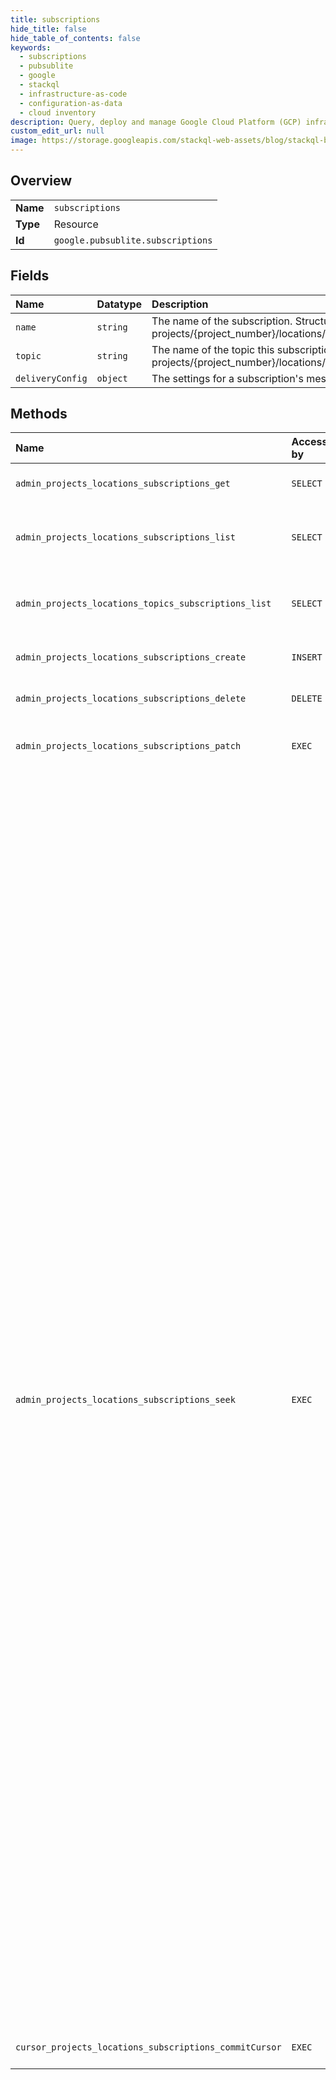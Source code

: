 ```yaml
---
title: subscriptions
hide_title: false
hide_table_of_contents: false
keywords:
  - subscriptions
  - pubsublite
  - google    
  - stackql
  - infrastructure-as-code
  - configuration-as-data
  - cloud inventory
description: Query, deploy and manage Google Cloud Platform (GCP) infrastructure and resources using SQL
custom_edit_url: null
image: https://storage.googleapis.com/stackql-web-assets/blog/stackql-blog-post-featured-image.png
---
```

  
    

## Overview
<table><tbody>
<tr><td><b>Name</b></td><td><code>subscriptions</code></td></tr>
<tr><td><b>Type</b></td><td>Resource</td></tr>
<tr><td><b>Id</b></td><td><code>google.pubsublite.subscriptions</code></td></tr>
</tbody></table>

## Fields
| Name | Datatype | Description |
|:-----|:---------|:------------|
| `name` | `string` | The name of the subscription. Structured like: projects/{project_number}/locations/{location}/subscriptions/{subscription_id} |
| `topic` | `string` | The name of the topic this subscription is attached to. Structured like: projects/{project_number}/locations/{location}/topics/{topic_id} |
| `deliveryConfig` | `object` | The settings for a subscription's message delivery. |
## Methods
| Name | Accessible by | Required Params | Description |
|:-----|:--------------|:----------------|:------------|
| `admin_projects_locations_subscriptions_get` | `SELECT` | `locationsId, projectsId, subscriptionsId` | Returns the subscription configuration. |
| `admin_projects_locations_subscriptions_list` | `SELECT` | `locationsId, projectsId` | Returns the list of subscriptions for the given project. |
| `admin_projects_locations_topics_subscriptions_list` | `SELECT` | `locationsId, projectsId, topicsId` | Lists the subscriptions attached to the specified topic. |
| `admin_projects_locations_subscriptions_create` | `INSERT` | `locationsId, projectsId` | Creates a new subscription. |
| `admin_projects_locations_subscriptions_delete` | `DELETE` | `locationsId, projectsId, subscriptionsId` | Deletes the specified subscription. |
| `admin_projects_locations_subscriptions_patch` | `EXEC` | `locationsId, projectsId, subscriptionsId` | Updates properties of the specified subscription. |
| `admin_projects_locations_subscriptions_seek` | `EXEC` | `locationsId, projectsId, subscriptionsId:seek` | Performs an out-of-band seek for a subscription to a specified target, which may be timestamps or named positions within the message backlog. Seek translates these targets to cursors for each partition and orchestrates subscribers to start consuming messages from these seek cursors. If an operation is returned, the seek has been registered and subscribers will eventually receive messages from the seek cursors (i.e. eventual consistency), as long as they are using a minimum supported client library version and not a system that tracks cursors independently of Pub/Sub Lite (e.g. Apache Beam, Dataflow, Spark). The seek operation will fail for unsupported clients. If clients would like to know when subscribers react to the seek (or not), they can poll the operation. The seek operation will succeed and complete once subscribers are ready to receive messages from the seek cursors for all partitions of the topic. This means that the seek operation will not complete until all subscribers come online. If the previous seek operation has not yet completed, it will be aborted and the new invocation of seek will supersede it. |
| `cursor_projects_locations_subscriptions_commitCursor` | `EXEC` | `locationsId, projectsId, subscriptionsId:commitCursor` | Updates the committed cursor. |
